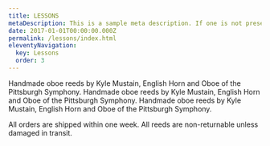 ```yaml
---
title: LESSONS
metaDescription: This is a sample meta description. If one is not present in your page/post's front matter, the default metadata.desciption will be used instead.
date: 2017-01-01T00:00:00.000Z
permalink: /lessons/index.html
eleventyNavigation:
  key: Lessons
  order: 3
---
```


Handmade oboe reeds by Kyle Mustain, English Horn and Oboe of the Pittsburgh Symphony. Handmade oboe reeds by Kyle Mustain, English Horn and Oboe of the Pittsburgh Symphony. Handmade oboe reeds by Kyle Mustain, English Horn and Oboe of the Pittsburgh Symphony. 


All orders are shipped within one week. All reeds are non-returnable unless damaged in transit.

